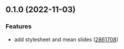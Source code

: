 

## 0.1.0 (2022-11-03)


### Features

* add stylesheet and mean slides ([2861708](https://github.com/mstream/data-modeling-presentation/commit/2861708c818a1f9e5f73204e3dec9aed1e4d360d))
